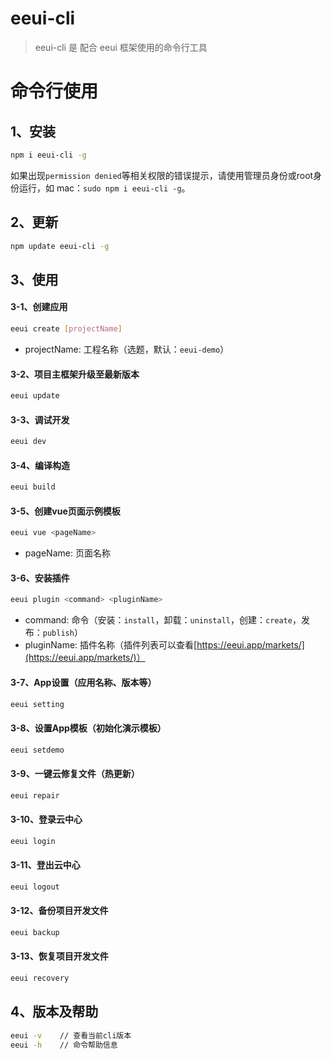 # eeui-cli

> eeui-cli 是 配合 eeui 框架使用的命令行工具

# 命令行使用

## 1、安装

```bash
npm i eeui-cli -g
```

如果出现`permission denied`等相关权限的错误提示，请使用管理员身份或root身份运行，如 mac：`sudo npm i eeui-cli -g`。

## 2、更新

```bash
npm update eeui-cli -g
```

## 3、使用


#### 3-1、创建应用

```bash
eeui create [projectName]
```

- projectName: 工程名称（选题，默认：`eeui-demo`）

#### 3-2、项目主框架升级至最新版本

```bash
eeui update
```

#### 3-3、调试开发

```bash
eeui dev
```

#### 3-4、编译构造

```bash
eeui build
```

#### 3-5、创建vue页面示例模板

```bash
eeui vue <pageName>
```

- pageName: 页面名称

#### 3-6、安装插件

```bash
eeui plugin <command> <pluginName>
```

- command: 命令（安装：`install`，卸载：`uninstall`，创建：`create`，发布：`publish`）
- pluginName: 插件名称（插件列表可以查看[https://eeui.app/markets/](https://eeui.app/markets/)）

#### 3-7、App设置（应用名称、版本等）

```bash
eeui setting
```

#### 3-8、设置App模板（初始化演示模板）

```bash
eeui setdemo
```

#### 3-9、一键云修复文件（热更新）

```bash
eeui repair
```

#### 3-10、登录云中心

```bash
eeui login
```

#### 3-11、登出云中心

```bash
eeui logout
```

#### 3-12、备份项目开发文件

```bash
eeui backup
```

#### 3-13、恢复项目开发文件

```bash
eeui recovery
```

## 4、版本及帮助

```bash
eeui -v    // 查看当前cli版本
eeui -h    // 命令帮助信息
```
